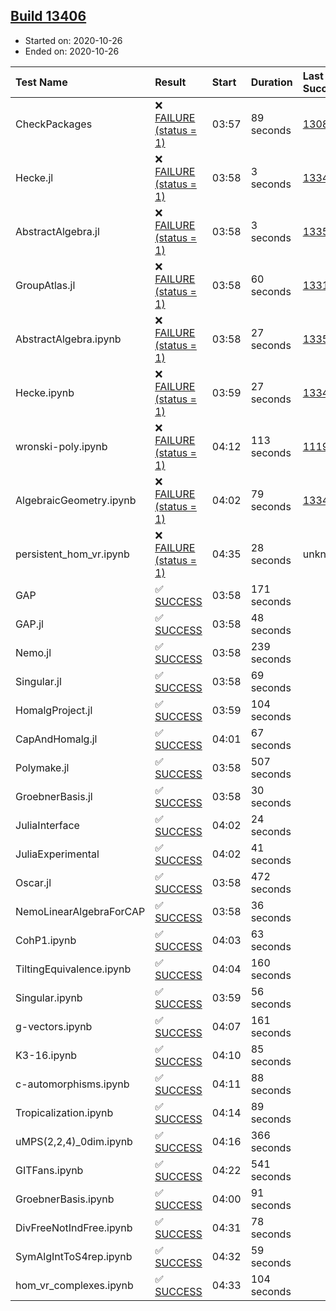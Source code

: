 ## [Build 13406](https://oscarci.mathematik.uni-kl.de/job/oscar/13406/)

* Started on: 2020-10-26
* Ended on: 2020-10-26

| Test Name    | Result | Start | Duration | Last Success | First Failure |
|:-------------|:-------|:------|:---------|:-------------|:--------------|
| CheckPackages | ❌ [FAILURE (status = 1)](https://oscarci.mathematik.uni-kl.de/job/oscar/13406/artifact/logs/build-13406/CheckPackages.log) | 03:57 | 89 seconds | [13085](https://oscarci.mathematik.uni-kl.de/job/oscar/13085/) | [13086](https://oscarci.mathematik.uni-kl.de/job/oscar/13086/) |
| Hecke.jl | ❌ [FAILURE (status = 1)](https://oscarci.mathematik.uni-kl.de/job/oscar/13406/artifact/logs/build-13406/Hecke.jl.log) | 03:58 | 3 seconds | [13341](https://oscarci.mathematik.uni-kl.de/job/oscar/13341/) | [13342](https://oscarci.mathematik.uni-kl.de/job/oscar/13342/) |
| AbstractAlgebra.jl | ❌ [FAILURE (status = 1)](https://oscarci.mathematik.uni-kl.de/job/oscar/13406/artifact/logs/build-13406/AbstractAlgebra.jl.log) | 03:58 | 3 seconds | [13355](https://oscarci.mathematik.uni-kl.de/job/oscar/13355/) | [13356](https://oscarci.mathematik.uni-kl.de/job/oscar/13356/) |
| GroupAtlas.jl | ❌ [FAILURE (status = 1)](https://oscarci.mathematik.uni-kl.de/job/oscar/13406/artifact/logs/build-13406/GroupAtlas.jl.log) | 03:58 | 60 seconds | [13311](https://oscarci.mathematik.uni-kl.de/job/oscar/13311/) | [13312](https://oscarci.mathematik.uni-kl.de/job/oscar/13312/) |
| AbstractAlgebra.ipynb | ❌ [FAILURE (status = 1)](https://oscarci.mathematik.uni-kl.de/job/oscar/13406/artifact/logs/build-13406/AbstractAlgebra.ipynb.log) | 03:58 | 27 seconds | [13355](https://oscarci.mathematik.uni-kl.de/job/oscar/13355/) | [13356](https://oscarci.mathematik.uni-kl.de/job/oscar/13356/) |
| Hecke.ipynb | ❌ [FAILURE (status = 1)](https://oscarci.mathematik.uni-kl.de/job/oscar/13406/artifact/logs/build-13406/Hecke.ipynb.log) | 03:59 | 27 seconds | [13341](https://oscarci.mathematik.uni-kl.de/job/oscar/13341/) | [13342](https://oscarci.mathematik.uni-kl.de/job/oscar/13342/) |
| wronski-poly.ipynb | ❌ [FAILURE (status = 1)](https://oscarci.mathematik.uni-kl.de/job/oscar/13406/artifact/logs/build-13406/wronski-poly.ipynb.log) | 04:12 | 113 seconds | [11192](https://oscarci.mathematik.uni-kl.de/job/oscar/11192/) | [11193](https://oscarci.mathematik.uni-kl.de/job/oscar/11193/) |
| AlgebraicGeometry.ipynb | ❌ [FAILURE (status = 1)](https://oscarci.mathematik.uni-kl.de/job/oscar/13406/artifact/logs/build-13406/AlgebraicGeometry.ipynb.log) | 04:02 | 79 seconds | [13341](https://oscarci.mathematik.uni-kl.de/job/oscar/13341/) | [13342](https://oscarci.mathematik.uni-kl.de/job/oscar/13342/) |
| persistent_hom_vr.ipynb | ❌ [FAILURE (status = 1)](https://oscarci.mathematik.uni-kl.de/job/oscar/13406/artifact/logs/build-13406/persistent_hom_vr.ipynb.log) | 04:35 | 28 seconds | unknown | unknown |
| GAP | ✅ [SUCCESS](https://oscarci.mathematik.uni-kl.de/job/oscar/13406/artifact/logs/build-13406/GAP.log) | 03:58 | 171 seconds |  |  |
| GAP.jl | ✅ [SUCCESS](https://oscarci.mathematik.uni-kl.de/job/oscar/13406/artifact/logs/build-13406/GAP.jl.log) | 03:58 | 48 seconds |  |  |
| Nemo.jl | ✅ [SUCCESS](https://oscarci.mathematik.uni-kl.de/job/oscar/13406/artifact/logs/build-13406/Nemo.jl.log) | 03:58 | 239 seconds |  |  |
| Singular.jl | ✅ [SUCCESS](https://oscarci.mathematik.uni-kl.de/job/oscar/13406/artifact/logs/build-13406/Singular.jl.log) | 03:58 | 69 seconds |  |  |
| HomalgProject.jl | ✅ [SUCCESS](https://oscarci.mathematik.uni-kl.de/job/oscar/13406/artifact/logs/build-13406/HomalgProject.jl.log) | 03:59 | 104 seconds |  |  |
| CapAndHomalg.jl | ✅ [SUCCESS](https://oscarci.mathematik.uni-kl.de/job/oscar/13406/artifact/logs/build-13406/CapAndHomalg.jl.log) | 04:01 | 67 seconds |  |  |
| Polymake.jl | ✅ [SUCCESS](https://oscarci.mathematik.uni-kl.de/job/oscar/13406/artifact/logs/build-13406/Polymake.jl.log) | 03:58 | 507 seconds |  |  |
| GroebnerBasis.jl | ✅ [SUCCESS](https://oscarci.mathematik.uni-kl.de/job/oscar/13406/artifact/logs/build-13406/GroebnerBasis.jl.log) | 03:58 | 30 seconds |  |  |
| JuliaInterface | ✅ [SUCCESS](https://oscarci.mathematik.uni-kl.de/job/oscar/13406/artifact/logs/build-13406/JuliaInterface.log) | 04:02 | 24 seconds |  |  |
| JuliaExperimental | ✅ [SUCCESS](https://oscarci.mathematik.uni-kl.de/job/oscar/13406/artifact/logs/build-13406/JuliaExperimental.log) | 04:02 | 41 seconds |  |  |
| Oscar.jl | ✅ [SUCCESS](https://oscarci.mathematik.uni-kl.de/job/oscar/13406/artifact/logs/build-13406/Oscar.jl.log) | 03:58 | 472 seconds |  |  |
| NemoLinearAlgebraForCAP | ✅ [SUCCESS](https://oscarci.mathematik.uni-kl.de/job/oscar/13406/artifact/logs/build-13406/NemoLinearAlgebraForCAP.log) | 03:58 | 36 seconds |  |  |
| CohP1.ipynb | ✅ [SUCCESS](https://oscarci.mathematik.uni-kl.de/job/oscar/13406/artifact/logs/build-13406/CohP1.ipynb.log) | 04:03 | 63 seconds |  |  |
| TiltingEquivalence.ipynb | ✅ [SUCCESS](https://oscarci.mathematik.uni-kl.de/job/oscar/13406/artifact/logs/build-13406/TiltingEquivalence.ipynb.log) | 04:04 | 160 seconds |  |  |
| Singular.ipynb | ✅ [SUCCESS](https://oscarci.mathematik.uni-kl.de/job/oscar/13406/artifact/logs/build-13406/Singular.ipynb.log) | 03:59 | 56 seconds |  |  |
| g-vectors.ipynb | ✅ [SUCCESS](https://oscarci.mathematik.uni-kl.de/job/oscar/13406/artifact/logs/build-13406/g-vectors.ipynb.log) | 04:07 | 161 seconds |  |  |
| K3-16.ipynb | ✅ [SUCCESS](https://oscarci.mathematik.uni-kl.de/job/oscar/13406/artifact/logs/build-13406/K3-16.ipynb.log) | 04:10 | 85 seconds |  |  |
| c-automorphisms.ipynb | ✅ [SUCCESS](https://oscarci.mathematik.uni-kl.de/job/oscar/13406/artifact/logs/build-13406/c-automorphisms.ipynb.log) | 04:11 | 88 seconds |  |  |
| Tropicalization.ipynb | ✅ [SUCCESS](https://oscarci.mathematik.uni-kl.de/job/oscar/13406/artifact/logs/build-13406/Tropicalization.ipynb.log) | 04:14 | 89 seconds |  |  |
| uMPS(2,2,4)_0dim.ipynb | ✅ [SUCCESS](https://oscarci.mathematik.uni-kl.de/job/oscar/13406/artifact/logs/build-13406/uMPS-2-2-4-_0dim.ipynb.log) | 04:16 | 366 seconds |  |  |
| GITFans.ipynb | ✅ [SUCCESS](https://oscarci.mathematik.uni-kl.de/job/oscar/13406/artifact/logs/build-13406/GITFans.ipynb.log) | 04:22 | 541 seconds |  |  |
| GroebnerBasis.ipynb | ✅ [SUCCESS](https://oscarci.mathematik.uni-kl.de/job/oscar/13406/artifact/logs/build-13406/GroebnerBasis.ipynb.log) | 04:00 | 91 seconds |  |  |
| DivFreeNotIndFree.ipynb | ✅ [SUCCESS](https://oscarci.mathematik.uni-kl.de/job/oscar/13406/artifact/logs/build-13406/DivFreeNotIndFree.ipynb.log) | 04:31 | 78 seconds |  |  |
| SymAlgIntToS4rep.ipynb | ✅ [SUCCESS](https://oscarci.mathematik.uni-kl.de/job/oscar/13406/artifact/logs/build-13406/SymAlgIntToS4rep.ipynb.log) | 04:32 | 59 seconds |  |  |
| hom_vr_complexes.ipynb | ✅ [SUCCESS](https://oscarci.mathematik.uni-kl.de/job/oscar/13406/artifact/logs/build-13406/hom_vr_complexes.ipynb.log) | 04:33 | 104 seconds |  |  |
